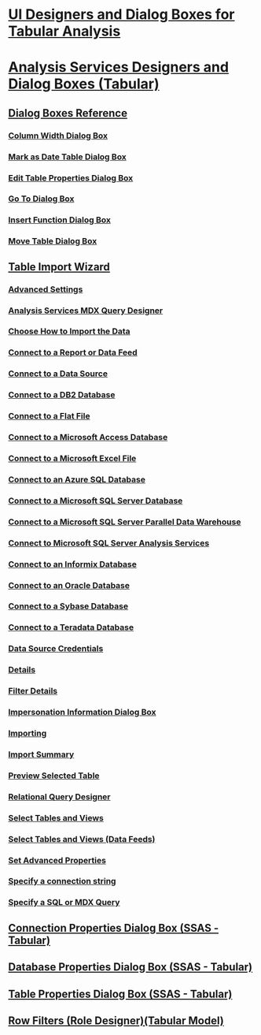 # [UI Designers and Dialog Boxes for Tabular Analysis](ui-designers-dialog-boxes-tabular/ui-designers-dialog-boxes-tabular.md)

# [Analysis Services Designers and Dialog Boxes (Tabular)](../analysis-services-designers-and-dialog-boxes-tabular.md)
## [Dialog Boxes Reference](../dialog-boxes-reference-ssas.md)
### [Column Width Dialog Box](../column-width-dialog-box-ssas.md)
### [Mark as Date Table Dialog Box](../mark-as-date-table-dialog-box-ssas.md)
### [Edit Table Properties Dialog Box](../edit-table-properties-dialog-box-ssas.md)
### [Go To Dialog Box](../go-to-dialog-box-ssas.md)
### [Insert Function Dialog Box](../insert-function-dialog-box-ssas.md)
### [Move Table Dialog Box](../move-table-dialog-box-ssas.md)
## [Table Import Wizard](../table-import-wizard-reference-ssas.md)
### [Advanced Settings](../advanced-settings-ssas.md)
### [Analysis Services MDX Query Designer](../analysis-services-mdx-query-designer-ssas.md)
### [Choose How to Import the Data](../choose-how-to-import-the-data-ssas.md)
### [Connect to a Report or Data Feed](../connect-to-a-report-or-data-feed-ssas.md)
### [Connect to a Data Source](../connect-to-a-data-source-ssas.md)
### [Connect to a DB2 Database](../connect-to-a-db2-database-ssas.md)
### [Connect to a Flat File](../connect-to-a-flat-file-ssas.md)
### [Connect to a Microsoft Access Database](../connect-to-a-microsoft-access-database-ssas.md)
### [Connect to a Microsoft Excel File](../connect-to-a-microsoft-excel-file-ssas.md)
### [Connect to an Azure SQL Database](../connect-to-an-azure-sql-database-ssas.md)
### [Connect to a Microsoft SQL Server Database](../connect-to-a-microsoft-sql-server-database-ssas.md)
### [Connect to a Microsoft SQL Server Parallel Data Warehouse](../connect-to-a-microsoft-sql-server-parallel-data-warehouse-ssas.md)
### [Connect to Microsoft SQL Server Analysis Services](../connect-to-microsoft-sql-server-analysis-services-ssas.md)
### [Connect to an Informix Database](../connect-to-an-informix-database-ssas.md)
### [Connect to an Oracle Database](../connect-to-an-oracle-database-ssas.md)
### [Connect to a Sybase Database](../connect-to-a-sybase-database-ssas.md)
### [Connect to a Teradata Database](../connect-to-a-teradata-database-ssas.md)
### [Data Source Credentials](../data-source-credentials-ssas.md)
### [Details](../details-ssas.md)
### [Filter Details](../filter-details-ssas.md)
### [Impersonation Information Dialog Box](../impersonation-information-dialog-box-table-import-wizard.md)
### [Importing](../importing-ssas.md)
### [Import Summary](../import-summary-ssas.md)
### [Preview Selected Table](../preview-selected-table-ssas.md)
### [Relational Query Designer](../relational-query-designer-ssas.md)
### [Select Tables and Views](../select-tables-and-views-ssas.md)
### [Select Tables and Views (Data Feeds)](../select-tables-and-views-data-feeds-ssas.md)
### [Set Advanced Properties](../set-advanced-properties-ssas.md)
### [Specify a connection string](../specify-a-connection-string-ssas.md)
### [Specify a SQL or MDX Query](../specify-a-sql-or-mdx-query-ssas.md)
## [Connection Properties Dialog Box (SSAS - Tabular)](../connection-properties-dialog-box-ssas-tabular.md)
## [Database Properties Dialog Box (SSAS - Tabular)](../database-properties-dialog-box-ssas-tabular.md)
## [Table Properties Dialog Box (SSAS - Tabular)](../table-properties-dialog-box-ssas-tabular.md)
## [Row Filters (Role Designer)(Tabular Model)](../row-filters-role-designer-tabular-model.md)

